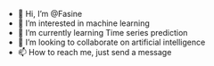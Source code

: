 - 👋 Hi, I’m @Fasine
- 👀 I’m interested in machine learning 
- 🌱 I’m currently learning Time series prediction 
- 💞️ I’m looking to collaborate on artificial intelligence
- 📫 How to reach me, just send a message 

<!---
Fasine/Fasine is a ✨ special ✨ repository because its `README.md` (this file) appears on your GitHub profile.
You can click the Preview link to take a look at your changes.
--->
